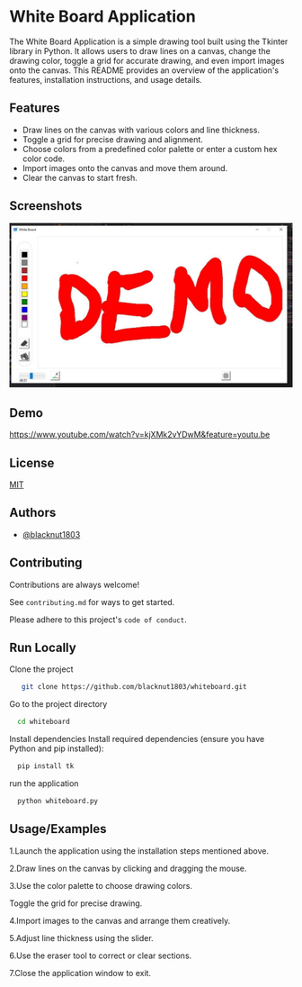 
# White Board Application

The White Board Application is a simple drawing tool built using the Tkinter library in Python. It allows users to draw lines on a canvas, change the drawing color, toggle a grid for accurate drawing, and even import images onto the canvas. This README provides an overview of the application's features, installation instructions, and usage details.


## Features

- Draw lines on the canvas with various colors and line thickness.
- Toggle a grid for precise drawing and alignment.
- Choose colors from a predefined color palette or enter a custom hex color code.
- Import images onto the canvas and move them around.
- Clear the canvas to start fresh.

## Screenshots

![App Screenshot](data/photo_6264710092347782961_y.jpg)


## Demo

https://www.youtube.com/watch?v=kjXMk2vYDwM&feature=youtu.be


## License

[MIT](https://choosealicense.com/licenses/mit/)


## Authors

- [@blacknut1803](https://www.github.com/blacknut1803)


## Contributing

Contributions are always welcome!

See `contributing.md` for ways to get started.

Please adhere to this project's `code of conduct`.


## Run Locally

Clone the project

```bash
   git clone https://github.com/blacknut1803/whiteboard.git
```

Go to the project directory

```bash
  cd whiteboard
```

Install dependencies
Install required dependencies (ensure you have Python and pip installed):

```bash
  pip install tk
```

run the application

```bash
  python whiteboard.py

```


## Usage/Examples


1.Launch the application using the installation steps mentioned above.

2.Draw lines on the canvas by clicking and dragging the mouse.

3.Use the color palette to choose drawing colors.

Toggle the grid for precise drawing.

4.Import images to the canvas and arrange them creatively.

5.Adjust line thickness using the slider.

6.Use the eraser tool to correct or clear sections.

7.Close the application window to exit.

